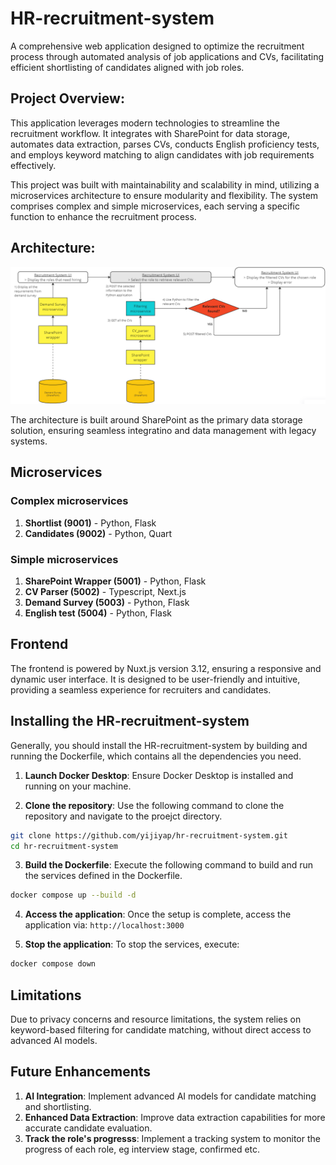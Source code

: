 # HR-recruitment-system
A comprehensive web application designed to optimize the recruitment process through automated analysis of job applications and CVs, facilitating efficient shortlisting of candidates aligned with job roles.

## Project Overview:
This application leverages modern technologies to streamline the recruitment workflow. It integrates with SharePoint for data storage, automates data extraction, parses CVs, conducts English proficiency tests, and employs keyword matching to align candidates with job requirements effectively.

This project was built with maintainability and scalability in mind, utilizing a microservices architecture to ensure modularity and flexibility. The system comprises complex and simple microservices, each serving a specific function to enhance the recruitment process.

## Architecture:
![alt text](architecture.png)

The architecture is built around SharePoint as the primary data storage solution, ensuring seamless integratino and data management with legacy systems.

## Microservices
### Complex microservices
1. **Shortlist (9001)** - Python, Flask
2. **Candidates (9002)** - Python, Quart

### Simple microservices
1. **SharePoint Wrapper (5001)** - Python, Flask
2. **CV Parser (5002)** - Typescript, Next.js
3. **Demand Survey (5003)** - Python, Flask
4. **English test (5004)** - Python, Flask

## Frontend
The frontend is powered by Nuxt.js version 3.12, ensuring a responsive and dynamic user interface. It is designed to be user-friendly and intuitive, providing a seamless experience for recruiters and candidates. 

## Installing the HR-recruitment-system
Generally, you should install the HR-recruitment-system by building and running the Dockerfile, which contains all the dependencies you need. 
1. **Launch Docker Desktop**: Ensure Docker Desktop is installed and running on your machine.

2. **Clone the repository**: Use the following command to clone the repository and navigate to the proejct directory.
```bash
git clone https://github.com/yijiyap/hr-recruitment-system.git
cd hr-recruitment-system
```

3. **Build the Dockerfile**: Execute the following command to build and run the services defined in the Dockerfile.
```bash
docker compose up --build -d
```

4. **Access the application**: Once the setup is complete, access the application via: `http://localhost:3000`

5. **Stop the application**: To stop the services, execute:
```bash
docker compose down
```

## Limitations
Due to privacy concerns and resource limitations, the system relies on keyword-based filtering for candidate matching, without direct access to advanced AI models.

## Future Enhancements
1. **AI Integration**: Implement advanced AI models for candidate matching and shortlisting.
2. **Enhanced Data Extraction**: Improve data extraction capabilities for more accurate candidate evaluation.
3. **Track the role's progresss**: Implement a tracking system to monitor the progress of each role, eg interview stage, confirmed etc.
